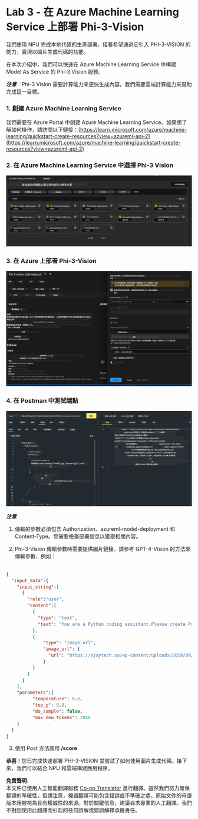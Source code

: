 <!--
CO_OP_TRANSLATOR_METADATA:
{
  "original_hash": "594a3b553655c2ebbc0efdeb0b5040c9",
  "translation_date": "2025-04-04T18:32:29+00:00",
  "source_file": "md\\02.Application\\02.Code\\Phi3\\VSCodeExt\\HOL\\AIPC\\03.DeployPhi3VisionOnAzure.md",
  "language_code": "hk"
}
-->
# **Lab 3 - 在 Azure Machine Learning Service 上部署 Phi-3-Vision**

我們使用 NPU 完成本地代碼的生產部署，接著希望通過它引入 PHI-3-VISION 的能力，實現以圖片生成代碼的功能。

在本次介紹中，我們可以快速在 Azure Machine Learning Service 中構建 Model As Service 的 Phi-3 Vision 服務。

***注意***：Phi-3 Vision 需要計算能力來更快生成內容。我們需要雲端計算能力來幫助完成這一目標。


### **1. 創建 Azure Machine Learning Service**

我們需要在 Azure Portal 中創建 Azure Machine Learning Service。如果想了解如何操作，請訪問以下鏈接：[https://learn.microsoft.com/azure/machine-learning/quickstart-create-resources?view=azureml-api-2](https://learn.microsoft.com/azure/machine-learning/quickstart-create-resources?view=azureml-api-2)


### **2. 在 Azure Machine Learning Service 中選擇 Phi-3 Vision**

![目錄](../../../../../../../../../translated_images/vison_catalog.e04e9e5f2b6ff115fff30e793e54e617da07251c7b192e1a68e6b050917f45aa.hk.png)


### **3. 在 Azure 上部署 Phi-3-Vision**

![部署](../../../../../../../../../translated_images/vision_deploy.c0582d08b5d49675c643f3bedc04ae106957304f3cd4702406fa08bea80ba213.hk.png)


### **4. 在 Postman 中測試端點**

![測試](../../../../../../../../../translated_images/vision_test.fb4ff33607077153c7b5dcf37648dc5a9cb550824aeba89963e6b270314fc554.hk.png)


***注意***

1. 傳輸的參數必須包含 Authorization、azureml-model-deployment 和 Content-Type。您需要檢查部署信息以獲取相關內容。

2. Phi-3-Vision 傳輸參數時需要提供圖片鏈接。請參考 GPT-4-Vision 的方法來傳輸參數，例如：

```json

{
  "input_data":{
    "input_string":[
      {
        "role":"user",
        "content":[ 
          {
            "type": "text",
            "text": "You are a Python coding assistant.Please create Python code for image "
          },
          {
              "type": "image_url",
              "image_url": {
                "url": "https://ajaytech.co/wp-content/uploads/2019/09/index.png"
              }
          }
        ]
      }
    ],
    "parameters":{
          "temperature": 0.6,
          "top_p": 0.9,
          "do_sample": false,
          "max_new_tokens": 2048
    }
  }
}

```

3. 使用 Post 方法調用 **/score**

**恭喜**！您已完成快速部署 PHI-3-VISION 並嘗試了如何使用圖片生成代碼。接下來，我們可以結合 NPU 和雲端構建應用程序。

**免責聲明**:  
本文件已使用人工智能翻譯服務 [Co-op Translator](https://github.com/Azure/co-op-translator) 進行翻譯。雖然我們努力確保翻譯的準確性，但請注意，機器翻譯可能包含錯誤或不準確之處。原始文件的母語版本應被視為具有權威性的來源。對於關鍵信息，建議尋求專業的人工翻譯。我們不對因使用此翻譯而引起的任何誤解或錯誤解釋承擔責任。